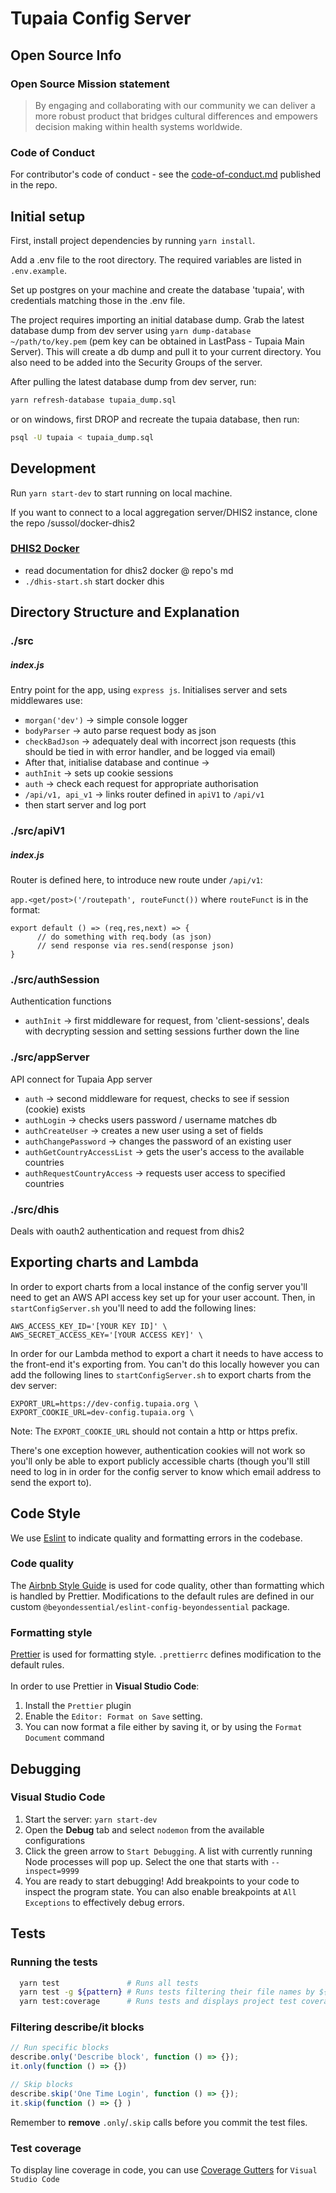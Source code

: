 # Tupaia Config Server

## Open Source Info

### Open Source Mission statement

> By engaging and collaborating with our community we can deliver a more robust product that bridges cultural differences and empowers decision making within health systems worldwide.

### Code of Conduct

For contributor's code of conduct - see the [code-of-conduct.md](https://gitlab.com/beyond-essential/tupaia/blob/master/code-of-conduct.md) published in the repo.

## Initial setup

First, install project dependencies by running `yarn install`.

Add a .env file to the root directory. The required variables are listed in `.env.example`.

Set up postgres on your machine and create the database 'tupaia', with credentials matching those in
the .env file.

The project requires importing an initial database dump. Grab the latest database dump from dev server using `yarn dump-database ~/path/to/key.pem` (pem key can be obtained in LastPass - Tupaia Main Server). This will create a db dump and pull it to your current directory. You also need to be added into the Security Groups of the server.

After pulling the latest database dump from dev server, run:

```bash
yarn refresh-database tupaia_dump.sql
```

or on windows, first DROP and recreate the tupaia database, then run:

```bash
psql -U tupaia < tupaia_dump.sql
```

## Development

Run `yarn start-dev` to start running on local machine.

If you want to connect to a local aggregation server/DHIS2 instance, clone the repo /sussol/docker-dhis2

### [DHIS2 Docker](https://github.com/sussol/docker-dhis2)

- read documentation for dhis2 docker @ repo's md
- `./dhis-start.sh` start docker dhis

## Directory Structure and Explanation

### ./src

##### index.js

Entry point for the app, using `express js`. Initialises server and sets middlewares use:

- `morgan('dev')` -> simple console logger
- `bodyParser` -> auto parse request body as json
- `checkBadJson` -> adequately deal with incorrect json requests (this should be tied in with error handler, and be logged via email)
- After that, initialise database and continue ->
- `authInit` -> sets up cookie sessions
- `auth` -> check each request for appropriate authorisation
- `/api/v1, api_v1` -> links router defined in `apiV1` to `/api/v1`
- then start server and log port

### ./src/apiV1

##### index.js

Router is defined here, to introduce new route under `/api/v1`:

`app.<get/post>('/routepath', routeFunct())` where `routeFunct` is in the format:

```
export default () => (req,res,next) => {
      // do something with req.body (as json)
      // send response via res.send(response json)
}
```

### ./src/authSession

Authentication functions

- `authInit` -> first middleware for request, from 'client-sessions', deals with decrypting session and setting sessions further down the line

### ./src/appServer

API connect for Tupaia App server

- `auth` -> second middleware for request, checks to see if session (cookie) exists
- `authLogin` -> checks users password / username matches db
- `authCreateUser` -> creates a new user using a set of fields
- `authChangePassword` -> changes the password of an existing user
- `authGetCountryAccessList` -> gets the user's access to the available countries
- `authRequestCountryAccess` -> requests user access to specified countries

### ./src/dhis

Deals with oauth2 authentication and request from dhis2

## Exporting charts and Lambda

In order to export charts from a local instance of the config server you'll need to
get an AWS API access key set up for your user account. Then, in `startConfigServer.sh` you'll need to add the following lines:

```
AWS_ACCESS_KEY_ID='[YOUR KEY ID]' \
AWS_SECRET_ACCESS_KEY='[YOUR ACCESS KEY]' \
```

In order for our Lambda method to export a chart it needs to have access to the front-end it's exporting from. You can't do this locally however you can add the following lines to `startConfigServer.sh` to export charts from the dev server:

```
EXPORT_URL=https://dev-config.tupaia.org \
EXPORT_COOKIE_URL=dev-config.tupaia.org \
```

Note: The `EXPORT_COOKIE_URL` should not contain a http or https prefix.

There's one exception however, authentication cookies will not work so you'll only be able to export publicly accessible charts (though you'll still need to log in in order for the config server to know which email address to send the export to).

## Code Style

We use [Eslint](https://eslint.org/) to indicate quality and formatting errors in the codebase.

### Code quality

The [Airbnb Style Guide](https://github.com/airbnb/javascript) is used for code quality, other than formatting which is handled by Prettier. Modifications to the default rules are defined in our custom `@beyondessential/eslint-config-beyondessential` package.

### Formatting style

[Prettier](https://prettier.io/) is used for formatting style. `.prettierrc` defines modification to the default rules. \
\
In order to use Prettier in **Visual Studio Code**:

1. Install the `Prettier` plugin
2. Enable the `Editor: Format on Save` setting.
3. You can now format a file either by saving it, or by using the `Format Document` command

## Debugging

### Visual Studio Code

1. Start the server: `yarn start-dev`
2. Open the **Debug** tab and select `nodemon` from the available configurations
3. Click the green arrow to `Start Debugging`. A list with currently running Node processes will pop up. Select the one that starts with `--inspect=9999`
4. You are ready to start debugging! Add breakpoints to your code to inspect the program state. You can also enable breakpoints at `All Exceptions` to effectively
   debug errors.

## Tests

### Running the tests

```bash
  yarn test               # Runs all tests
  yarn test -g ${pattern} # Runs tests filtering their file names by ${pattern}
  yarn test:coverage      # Runs tests and displays project test coverage
```

### Filtering describe/it blocks

```js
// Run specific blocks
describe.only('Describe block', function () => {});
it.only(function () => {})

// Skip blocks
describe.skip('One Time Login', function () => {});
it.skip(function () => {} )
```

Remember to **remove** `.only`/`.skip` calls before you commit the test files.

### Test coverage

To display line coverage in code, you can use [Coverage Gutters](https://marketplace.visualstudio.com/items?itemName=ryanluker.vscode-coverage-gutters) for `Visual Studio Code`

